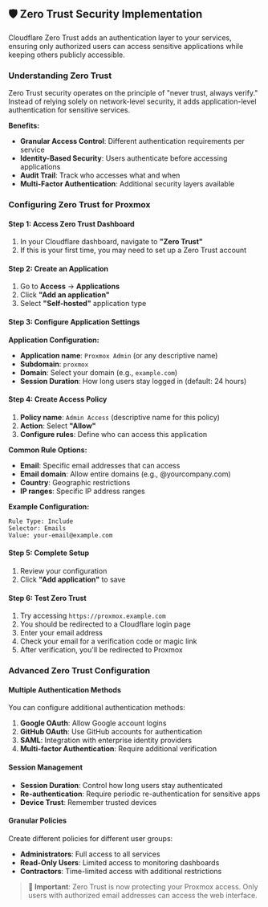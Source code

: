 ## 🛡️ Zero Trust Security Implementation
Cloudflare Zero Trust adds an authentication layer to your services, ensuring only authorized users can access sensitive applications while keeping others publicly accessible.

### Understanding Zero Trust
Zero Trust security operates on the principle of "never trust, always verify." Instead of relying solely on network-level security, it adds application-level authentication for sensitive services.

**Benefits:**
- **Granular Access Control**: Different authentication requirements per service
- **Identity-Based Security**: Users authenticate before accessing applications
- **Audit Trail**: Track who accesses what and when
- **Multi-Factor Authentication**: Additional security layers available

### Configuring Zero Trust for Proxmox
#### Step 1: Access Zero Trust Dashboard

1. In your Cloudflare dashboard, navigate to **"Zero Trust"**
2. If this is your first time, you may need to set up a Zero Trust account

#### Step 2: Create an Application
1. Go to **Access** → **Applications**
2. Click **"Add an application"**
3. Select **"Self-hosted"** application type

#### Step 3: Configure Application Settings
**Application Configuration:**
- **Application name**: `Proxmox Admin` (or any descriptive name)
- **Subdomain**: `proxmox`
- **Domain**: Select your domain (e.g., `example.com`)
- **Session Duration**: How long users stay logged in (default: 24 hours)

#### Step 4: Create Access Policy
1. **Policy name**: `Admin Access` (descriptive name for this policy)
2. **Action**: Select **"Allow"**
3. **Configure rules**: Define who can access this application

**Common Rule Options:**
- **Email**: Specific email addresses that can access
- **Email domain**: Allow entire domains (e.g., @yourcompany.com)
- **Country**: Geographic restrictions
- **IP ranges**: Specific IP address ranges

**Example Configuration:**
```
Rule Type: Include
Selector: Emails
Value: your-email@example.com
```

#### Step 5: Complete Setup
1. Review your configuration
2. Click **"Add application"** to save

#### Step 6: Test Zero Trust
1. Try accessing `https://proxmox.example.com`
2. You should be redirected to a Cloudflare login page
3. Enter your email address
4. Check your email for a verification code or magic link
5. After verification, you'll be redirected to Proxmox

### Advanced Zero Trust Configuration
#### Multiple Authentication Methods
You can configure additional authentication methods:

1. **Google OAuth**: Allow Google account logins
2. **GitHub OAuth**: Use GitHub accounts for authentication
3. **SAML**: Integration with enterprise identity providers
4. **Multi-factor Authentication**: Require additional verification

#### Session Management
- **Session Duration**: Control how long users stay authenticated
- **Re-authentication**: Require periodic re-authentication for sensitive apps
- **Device Trust**: Remember trusted devices

#### Granular Policies
Create different policies for different user groups:
- **Administrators**: Full access to all services
- **Read-Only Users**: Limited access to monitoring dashboards
- **Contractors**: Time-limited access with additional restrictions

> **🔐 Important**: Zero Trust is now protecting your Proxmox access. Only users with authorized email addresses can access the web interface.
